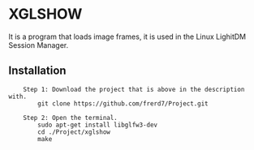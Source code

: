# XGLSHOW

It is a program that loads image frames, it is used in the Linux LighitDM Session Manager.

## Installation
        Step 1: Download the project that is above in the description with.
			git clone https://github.com/frerd7/Project.git

		Step 2: Open the terminal.
			sudo apt-get install libglfw3-dev
			cd ./Project/xglshow
			make
